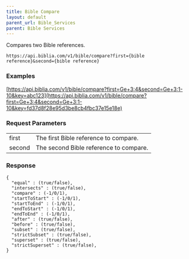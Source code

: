 ```yaml
---
title: Bible Compare
layout: default
parent_url: Bible_Services
parent: Bible Services
---
```

Compares two Bible references.

    https://api.biblia.com/v1/bible/compare?first={bible reference}&second={bible reference}

### Examples

[https://api.biblia.com/v1/bible/compare?first=Ge+3:4&second=Ge+3:1-10&key=abc123](https://api.biblia.com/v1/bible/compare?first=Ge+3:4&second=Ge+3:1-10&key=fd37d8f28e95d3be8cb4fbc37e15e18e)

### Request Parameters

<table>
<tr>
<td>first</td>
<td>The first Bible reference to compare.</td>
</tr>
<tr>
<td>second</td>
<td>The second Bible reference to compare.</td>
</tr>
</table>

### Response

    {
      "equal" : (true/false),
      "intersects" : (true/false),
      "compare" : (-1/0/1),
      "startToStart" : (-1/0/1),
      "startToEnd" : (-1/0/1),
      "endToStart" : (-1/0/1),
      "endToEnd" : (-1/0/1),
      "after" : (true/false),
      "before" : (true/false),
      "subset" : (true/false),
      "strictSubset" : (true/false),
      "superset" : (true/false),
      "strictSuperset" : (true/false),
    }
